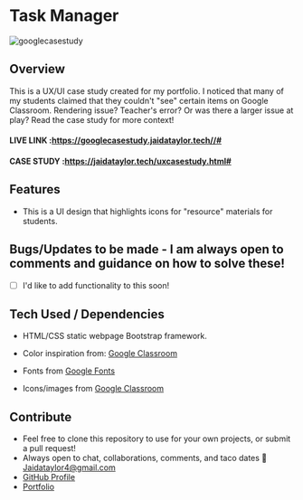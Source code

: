 # Task Manager

![googlecasestudy ](https://user-images.githubusercontent.com/102535399/202782750-0e2b570a-e145-4cd6-9cc8-ffa9fb87e92f.gif)

## Overview

This is a UX/UI case study created for my portfolio. I noticed that many of my students claimed that they couldn't "see" certain items on Google Classroom. Rendering issue? Teacher's error? Or was there a larger issue at play? Read the case study for more context!


#### LIVE LINK :https://googlecasestudy.jaidataylor.tech//#
#### CASE STUDY :https://jaidataylor.tech/uxcasestudy.html#

## Features

- This is a UI design that highlights icons for "resource" materials for students.

## Bugs/Updates to be made - I am always open to comments and guidance on how to solve these!

- [ ] I'd like to add functionality to this soon!

## Tech Used / Dependencies

- HTML/CSS static webpage Bootstrap framework.

- Color inspiration from: [Google Classroom](https://classroom.google.com/)

- Fonts from [Google Fonts](https://fonts.google.com/)

- Icons/images from [Google Classroom](https://classroom.google.com/)


## Contribute

- Feel free to clone this repository to use for your own projects, or submit a pull request!
- Always open to chat, collaborations, comments, and taco dates 🌮 [Jaidataylor4@gmail.com](mailto:jaidataylor4@gmail.com)
- [GitHub Profile](https://github.com/jtaylor1204)
- [Portfolio](https://jaidataylor.tech)


